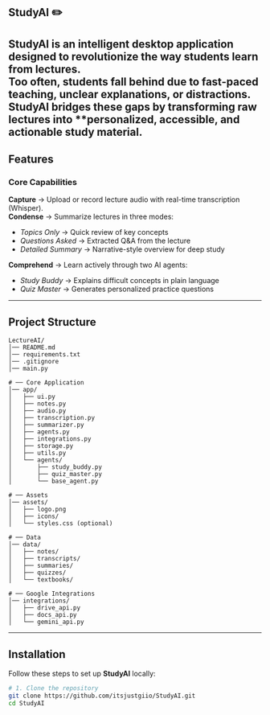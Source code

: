 StudyAI ✏️
----
**StudyAI** is an intelligent desktop application designed to revolutionize the way students learn from lectures.  
Too often, students fall behind due to fast-paced teaching, unclear explanations, or distractions. StudyAI bridges these gaps by transforming raw lectures into **personalized, accessible, and actionable study material.
-----

## Features

### Core Capabilities
**Capture** → Upload or record lecture audio with real-time transcription (Whisper).  
**Condense** → Summarize lectures in three modes:
  - *Topics Only* → Quick review of key concepts  
  - *Questions Asked* → Extracted Q&A from the lecture  
  - *Detailed Summary* → Narrative-style overview for deep study
    
**Comprehend** → Learn actively through two AI agents:
  - *Study Buddy* → Explains difficult concepts in plain language  
  - *Quiz Master* → Generates personalized practice questions 

-----

## Project Structure
```plaintext
LectureAI/
│── README.md
│── requirements.txt
│── .gitignore
│── main.py

# ── Core Application
│── app/
│   ├── ui.py
│   ├── notes.py
│   ├── audio.py
│   ├── transcription.py
│   ├── summarizer.py
│   ├── agents.py
│   ├── integrations.py
│   ├── storage.py
│   ├── utils.py
│   └── agents/
│       ├── study_buddy.py
│       ├── quiz_master.py
│       └── base_agent.py

# ── Assets
│── assets/
│   ├── logo.png
│   ├── icons/
│   └── styles.css (optional)

# ── Data
│── data/
│   ├── notes/
│   ├── transcripts/
│   ├── summaries/
│   ├── quizzes/
│   └── textbooks/

# ── Google Integrations
│── integrations/
│   ├── drive_api.py
│   ├── docs_api.py
│   └── gemini_api.py
``````
-----
## Installation

Follow these steps to set up **StudyAI** locally:

```bash
# 1. Clone the repository
git clone https://github.com/itsjustgiio/StudyAI.git
cd StudyAI



